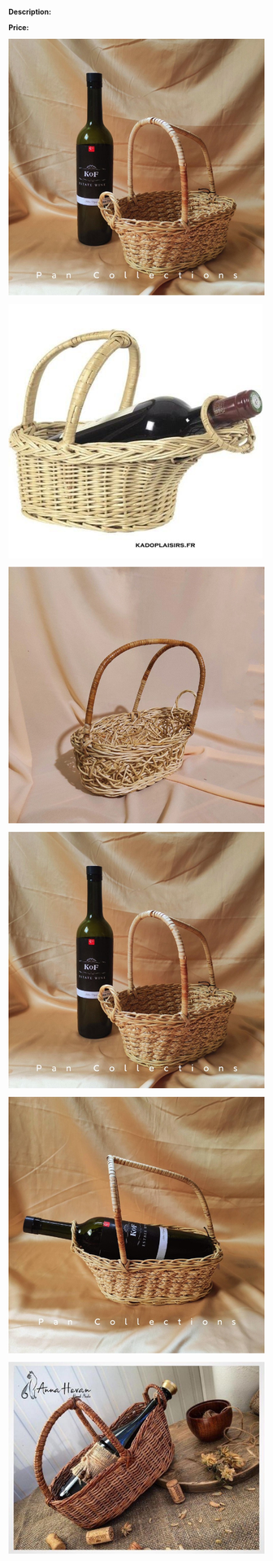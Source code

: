 **Description:**

**Price:**

![864.jpg](../images/864.jpg)

![865.jpg](../images/865.jpg)

![866.jpg](../images/866.jpg)

![867.jpg](../images/867.jpg)

![868.jpg](../images/868.jpg)

![869.jpg](../images/869.jpg)